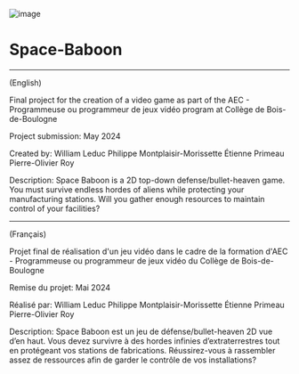 ![image](https://github.com/Reyzens/Space-Baboon/assets/136732447/2b8b258d-42ed-484e-b51f-9ca415f83218)
# Space-Baboon
_______________________________________________________________________________________________________________________
(English)



Final project for the creation of a video game as part of the 
AEC - Programmeuse ou programmeur de jeux vidéo program at Collège de Bois-de-Boulogne

Project submission: May 2024

Created by:
William Leduc
Philippe Montplaisir-Morissette
Étienne Primeau
Pierre-Olivier Roy

Description:
Space Baboon is a 2D top-down defense/bullet-heaven game. You must survive 
endless hordes of aliens while protecting your manufacturing stations. Will 
you gather enough resources to maintain control of your facilities?

_______________________________________________________________________________________________________________________
(Français)



Projet final de réalisation d'un jeu vidéo dans le cadre de la formation 
d'AEC - Programmeuse ou programmeur de jeux vidéo du Collège de Bois-de-Boulogne

Remise du projet: Mai 2024

Réalisé par:
William Leduc
Philippe Montplaisir-Morissette
Étienne Primeau
Pierre-Olivier Roy

Description:
Space Baboon est un jeu de défense/bullet-heaven 2D vue d’en haut. Vous devez survivre 
à des hordes infinies d’extraterrestres tout en protégeant vos stations de fabrications. 
Réussirez-vous à rassembler assez de ressources afin de garder le contrôle de vos installations?






